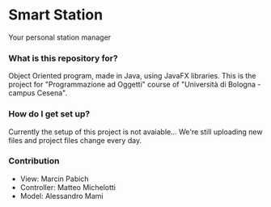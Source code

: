 # Smart Station #

Your personal station manager

### What is this repository for? ###

Object Oriented program, made in Java, using JavaFX libraries.
This is the project for "Programmazione ad Oggetti" course of "Università di Bologna - campus Cesena".

### How do I get set up? ###

Currently the setup of this project is not avaiable... We're still uploading new files and project files change every day.

### Contribution ###

* View: Marcin Pabich
* Controller: Matteo Michelotti
* Model: Alessandro Mami